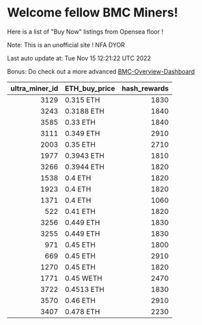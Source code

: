 # Welcome fellow BMC Miners!
Here is a list of "Buy Now" listings from Opensea floor !

Note: This is an unofficial site ! NFA DYOR

Last auto update at: Tue Nov 15 12:21:22 UTC 2022

Bonus: Do check out a more advanced [BMC-Overview-Dashboard](https://dune.com/defifunk/BMC-Overview-Dashboard)


|   ultra_miner_id | ETH_buy_price   |   hash_rewards |
|-----------------:|:----------------|---------------:|
|             3129 | 0.315 ETH       |           1830 |
|             3243 | 0.3188 ETH      |           1840 |
|             3585 | 0.33 ETH        |           1840 |
|             3111 | 0.349 ETH       |           2910 |
|             2003 | 0.35 ETH        |           2710 |
|             1977 | 0.3943 ETH      |           1810 |
|             3266 | 0.3944 ETH      |           1820 |
|             1538 | 0.4 ETH         |           1820 |
|             1923 | 0.4 ETH         |           1820 |
|             1371 | 0.4 ETH         |           1060 |
|              522 | 0.41 ETH        |           1820 |
|             3256 | 0.449 ETH       |           1830 |
|             3255 | 0.449 ETH       |           1830 |
|              971 | 0.45 ETH        |           1800 |
|              669 | 0.45 ETH        |           2910 |
|             1270 | 0.45 ETH        |           1820 |
|             1771 | 0.45 WETH       |           2470 |
|             3722 | 0.4513 ETH      |           1830 |
|             3570 | 0.46 ETH        |           2910 |
|             3407 | 0.478 ETH       |           2230 |